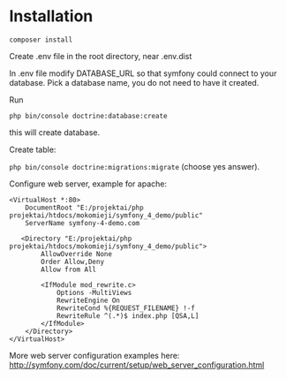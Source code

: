 # Installation

`composer install`

Create .env file in the root directory, near .env.dist

In .env file modify DATABASE_URL so that symfony could connect to your database.
Pick a database name, you do not need to have it created.

Run

`php bin/console doctrine:database:create`

this will create database.

Create table:

`php bin/console doctrine:migrations:migrate`
(choose yes answer).

Configure web server, example for apache:

```
<VirtualHost *:80>   
    DocumentRoot "E:/projektai/php projektai/htdocs/mokomieji/symfony_4_demo/public"
    ServerName symfony-4-demo.com
	
   <Directory "E:/projektai/php projektai/htdocs/mokomieji/symfony_4_demo/public">
        AllowOverride None
        Order Allow,Deny
        Allow from All

        <IfModule mod_rewrite.c>
            Options -MultiViews
            RewriteEngine On
            RewriteCond %{REQUEST_FILENAME} !-f
            RewriteRule ^(.*)$ index.php [QSA,L]
        </IfModule>
    </Directory>
</VirtualHost>
```

More web server configuration examples here:
http://symfony.com/doc/current/setup/web_server_configuration.html
